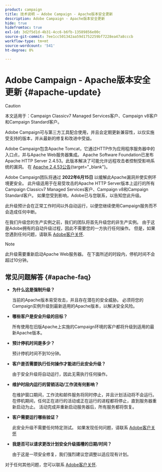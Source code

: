 ```yaml
---
product: campaign
title: 技术说明 — Adobe Campaign - Apache版本安全更新
description: Adobe Campaign - Apache版本安全更新
hide: true
hidefromtoc: true
exl-id: 3d2f5d1d-4b31-4cc6-b6fb-13589856e00c
source-git-commit: 7ee1cc501342aa59d1752259bf7228ea47a8cccb
workflow-type: tm+mt
source-wordcount: '541'
ht-degree: 0%

---
```


# Adobe Campaign - Apache版本安全更新 {#apache-update}

>[!CAUTION]
>本文适用于：Campaign Classicv7 Managed Services客户、Campaign v8客户和Campaign Standard客户。

Adobe Campaign可与第三方工具配合使用，并且会定期更新兼容性，以仅实施受支持的版本，并从最新的修复和改进中受益。

Adobe Campaign包含Apache Tomcat，它通过HTTP作为应用程序服务器中的入口点，并与Apache Web服务器集成。 Apache Software Foundation已发布Apache HTTP Server 2.4.53。此版本解决了可能允许远程攻击者控制受影响系统的漏洞。 在 [Apache 2.4.53公告](https://downloads.apache.org/httpd/Announcement2.4.html){target=&quot;_blank&quot;}。

Adobe Campaign团队将通过 **2022年6月15日** 以缓解此Apache漏洞并使实例环境更安全。 此升级适用于在易受攻击的Apache HTTP Server版本上运行的所有Campaign Classicv7 Managed Services客户、Campaign v8和Campaign Standard客户。 如果您受到影响，Adobe已与您联系，以告知您此升级。

此升级预计会在正常工作时间以外自动运行，以便您继续使用Campaign服务而不会造成任何中断。

在我们升级您的生产实例之前，我们的团队将首先升级您的非生产实例。 由于这是Adobe拥有的自动升级过程，因此不需要您的一方执行任何操作。 但是，如果您遇到任何问题，请联系 [Adobe客户关怀](https://experienceleague.adobe.com/?support-solution=Campaign#support).


>[!NOTE]
>此升级需要重新启动Apache Web服务器。 在下面所述的时段内，停机时间不会超过10分钟。

## 常见问题解答 {#apache-faq}

* **为什么这是强制升级？**

   当前的Apache版本易受攻击，并且存在潜在的安全威胁。 必须将您的Campaign实例升级到最新适用的Apache版本，以解决安全风险。

* **哪些客户是安全升级的目标？**

   所有使用在旧版Apache上实施的Campaign环境的客户都将升级到适用的最新Apache版本。

* **预计停机时间是多少？**

   预计停机时间不到10分钟。

* **客户是否需要执行任何操作才能进行此安全升级？**

   由于安全升级将自动运行，因此无需执行任何操作。

* **维护时段内运行的营销活动/工作流有何影响？**

   在维护窗口期间，工作流和邮件服务将同时停止，并且计划活动将不会运行。 在停机期间，任何正在进行的活动或正在运行的进程都将停止，直到服务器重新启动为止。 活动完成并重新启动服务器后，所有服务都将恢复。

* **客户需要运行哪些验证？**

   此安全升级不需要任何特定测试。 如果发现任何问题，请联系 [Adobe客户关怀](https://experienceleague.adobe.com/?support-solution=Campaign#support)


* **我是否可以请求更改计划安全升级插槽的日期/时间？**

   由于这是一项安全修复，我们强烈建议您调整以适应现有计划。


对于任何其他问题，您可以联系 [Adobe客户关怀](https://experienceleague.adobe.com/?support-solution=Campaign#support).
